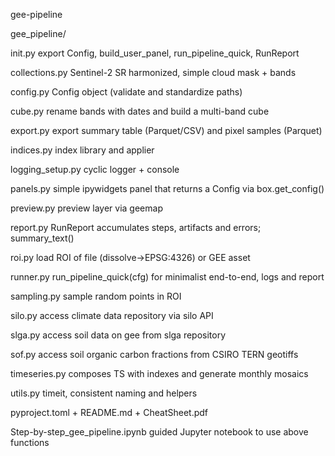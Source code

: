 gee-pipeline


gee_pipeline/

init.py			export Config, build_user_panel, run_pipeline_quick, RunReport

collections.py 		Sentinel-2 SR harmonized, simple cloud mask + bands

config.py		Config object (validate and standardize paths)

cube.py			rename bands with dates and build a multi-band cube

export.py		export summary table (Parquet/CSV) and pixel samples (Parquet)

indices.py		index library and applier

logging_setup.py	cyclic logger + console

panels.py		simple ipywidgets panel that returns a Config via box.get_config()

preview.py		preview layer via geemap

report.py		RunReport accumulates steps, artifacts and errors; summary_text()

roi.py			load ROI of file (dissolve→EPSG:4326) or GEE asset

runner.py		run_pipeline_quick(cfg) for minimalist end-to-end, logs and report

sampling.py		sample random points in ROI

silo.py			access climate data repository via silo API

slga.py			access soil data on gee from slga repository

sof.py			access soil organic carbon fractions from CSIRO TERN geotiffs

timeseries.py		composes TS with indexes and generate monthly mosaics

utils.py		timeit, consistent naming and helpers


pyproject.toml + README.md + CheatSheet.pdf

Step-by-step_gee_pipeline.ipynb		guided Jupyter notebook to use above functions
